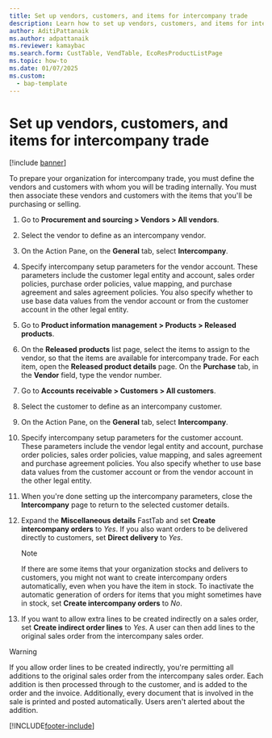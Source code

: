 ```yaml
---
title: Set up vendors, customers, and items for intercompany trade
description: Learn how to set up vendors, customers, and items for intercompany trade, including a step-by-step process for associating vendors and customers.
author: AditiPattanaik
ms.author: adpattanaik
ms.reviewer: kamaybac
ms.search.form: CustTable, VendTable, EcoResProductListPage
ms.topic: how-to
ms.date: 01/07/2025
ms.custom: 
  - bap-template
---
```


# Set up vendors, customers, and items for intercompany trade

[!include [banner](../../includes/banner.md)]

To prepare your organization for intercompany trade, you must define the vendors and customers with whom you will be trading internally. You must then associate these vendors and customers with the items that you'll be purchasing or selling.

1. Go to **Procurement and sourcing \> Vendors \> All vendors**.
1. Select the vendor to define as an intercompany vendor.
1. On the Action Pane, on the **General** tab, select **Intercompany**.
1. Specify intercompany setup parameters for the vendor account. These parameters include the customer legal entity and account, sales order policies, purchase order policies, value mapping, and purchase agreement and sales agreement policies. You also specify whether to use base data values from the vendor account or from the customer account in the other legal entity.
1. Go to **Product information management \> Products \> Released products**.
1. On the **Released products** list page, select the items to assign to the vendor, so that the items are available for intercompany trade. For each item, open the **Released product details** page. On the **Purchase** tab, in the **Vendor** field, type the vendor number.
1. Go to **Accounts receivable \> Customers \> All customers**.
1. Select the customer to define as an intercompany customer.
1. On the Action Pane, on the **General** tab, select **Intercompany**.
1. Specify intercompany setup parameters for the customer account. These parameters include the vendor legal entity and account, purchase order policies, sales order policies, value mapping, and sales agreement and purchase agreement policies. You also specify whether to use base data values from the customer account or from the vendor account in the other legal entity.
1. When you're done setting up the intercompany parameters, close the **Intercompany** page to return to the selected customer details.
1. Expand the **Miscellaneous details** FastTab and set **Create intercompany orders** to *Yes*. If you also want orders to be delivered directly to customers, set **Direct delivery** to *Yes*.

    > [!NOTE]
    > If there are some items that your organization stocks and delivers to customers, you might not want to create intercompany orders automatically, even when you have the item in stock. To inactivate the automatic generation of orders for items that you might sometimes have in stock, set **Create intercompany orders** to *No*.

1. If you want to allow extra lines to be created indirectly on a sales order, set **Create indirect order lines** to *Yes*. A user can then add lines to the original sales order from the intercompany sales order.

> [!WARNING]
> If you allow order lines to be created indirectly, you're permitting all additions to the original sales order from the intercompany sales order. Each addition is then processed through to the customer, and is added to the order and the invoice. Additionally, every document that is involved in the sale is printed and posted automatically. Users aren't alerted about the addition.

[!INCLUDE[footer-include](../../includes/footer-banner.md)]
